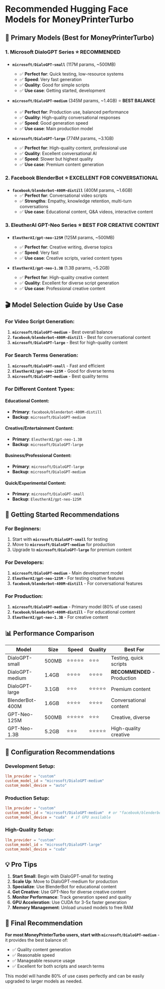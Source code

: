 # Recommended Hugging Face Models for MoneyPrinterTurbo

## 🎯 **Primary Models (Best for MoneyPrinterTurbo)**

### 1. **Microsoft DialoGPT Series** ⭐ **RECOMMENDED**
- **`microsoft/DialoGPT-small`** (117M params, ~500MB)
  - ✅ **Perfect for**: Quick testing, low-resource systems
  - ✅ **Speed**: Very fast generation
  - ✅ **Quality**: Good for simple scripts
  - ✅ **Use case**: Getting started, development

- **`microsoft/DialoGPT-medium`** (345M params, ~1.4GB) ⭐ **BEST BALANCE**
  - ✅ **Perfect for**: Production use, balanced performance
  - ✅ **Quality**: High-quality conversational responses
  - ✅ **Speed**: Good generation speed
  - ✅ **Use case**: Main production model

- **`microsoft/DialoGPT-large`** (774M params, ~3.1GB)
  - ✅ **Perfect for**: High-quality content, professional use
  - ✅ **Quality**: Excellent conversational AI
  - ✅ **Speed**: Slower but highest quality
  - ✅ **Use case**: Premium content generation

### 2. **Facebook BlenderBot** ⭐ **EXCELLENT FOR CONVERSATIONAL**
- **`facebook/blenderbot-400M-distill`** (400M params, ~1.6GB)
  - ✅ **Perfect for**: Conversational video scripts
  - ✅ **Strengths**: Empathy, knowledge retention, multi-turn conversations
  - ✅ **Use case**: Educational content, Q&A videos, interactive content

### 3. **EleutherAI GPT-Neo Series** ⭐ **BEST FOR CREATIVE CONTENT**
- **`EleutherAI/gpt-neo-125M`** (125M params, ~500MB)
  - ✅ **Perfect for**: Creative writing, diverse topics
  - ✅ **Speed**: Very fast
  - ✅ **Use case**: Creative scripts, varied content types

- **`EleutherAI/gpt-neo-1.3B`** (1.3B params, ~5.2GB)
  - ✅ **Perfect for**: High-quality creative content
  - ✅ **Quality**: Excellent for diverse script generation
  - ✅ **Use case**: Professional creative content

## 🎬 **Model Selection Guide by Use Case**

### **For Video Script Generation:**
1. **`microsoft/DialoGPT-medium`** - Best overall balance
2. **`facebook/blenderbot-400M-distill`** - Best for conversational content
3. **`microsoft/DialoGPT-large`** - Best for high-quality content

### **For Search Terms Generation:**
1. **`microsoft/DialoGPT-small`** - Fast and efficient
2. **`EleutherAI/gpt-neo-125M`** - Good for diverse terms
3. **`microsoft/DialoGPT-medium`** - Best quality terms

### **For Different Content Types:**

#### **Educational Content:**
- **Primary**: `facebook/blenderbot-400M-distill`
- **Backup**: `microsoft/DialoGPT-medium`

#### **Creative/Entertainment Content:**
- **Primary**: `EleutherAI/gpt-neo-1.3B`
- **Backup**: `microsoft/DialoGPT-large`

#### **Business/Professional Content:**
- **Primary**: `microsoft/DialoGPT-large`
- **Backup**: `microsoft/DialoGPT-medium`

#### **Quick/Experimental Content:**
- **Primary**: `microsoft/DialoGPT-small`
- **Backup**: `EleutherAI/gpt-neo-125M`

## 🚀 **Getting Started Recommendations**

### **For Beginners:**
1. Start with **`microsoft/DialoGPT-small`** for testing
2. Move to **`microsoft/DialoGPT-medium`** for production
3. Upgrade to **`microsoft/DialoGPT-large`** for premium content

### **For Developers:**
1. **`microsoft/DialoGPT-medium`** - Main development model
2. **`EleutherAI/gpt-neo-125M`** - For testing creative features
3. **`facebook/blenderbot-400M-distill`** - For conversational features

### **For Production:**
1. **`microsoft/DialoGPT-medium`** - Primary model (80% of use cases)
2. **`facebook/blenderbot-400M-distill`** - For educational content
3. **`EleutherAI/gpt-neo-1.3B`** - For creative content

## 📊 **Performance Comparison**

| Model | Size | Speed | Quality | Best For |
|-------|------|-------|---------|----------|
| DialoGPT-small | 500MB | ⭐⭐⭐⭐⭐ | ⭐⭐⭐ | Testing, quick scripts |
| DialoGPT-medium | 1.4GB | ⭐⭐⭐⭐ | ⭐⭐⭐⭐ | **RECOMMENDED** - Production |
| DialoGPT-large | 3.1GB | ⭐⭐⭐ | ⭐⭐⭐⭐⭐ | Premium content |
| BlenderBot-400M | 1.6GB | ⭐⭐⭐⭐ | ⭐⭐⭐⭐ | Conversational content |
| GPT-Neo-125M | 500MB | ⭐⭐⭐⭐⭐ | ⭐⭐⭐ | Creative, diverse |
| GPT-Neo-1.3B | 5.2GB | ⭐⭐⭐ | ⭐⭐⭐⭐⭐ | High-quality creative |

## 🔧 **Configuration Recommendations**

### **Development Setup:**
```toml
llm_provider = "custom"
custom_model_id = "microsoft/DialoGPT-medium"
custom_model_device = "auto"
```

### **Production Setup:**
```toml
llm_provider = "custom"
custom_model_id = "microsoft/DialoGPT-medium"  # or "facebook/blenderbot-400M-distill"
custom_model_device = "cuda"  # if GPU available
```

### **High-Quality Setup:**
```toml
llm_provider = "custom"
custom_model_id = "microsoft/DialoGPT-large"
custom_model_device = "cuda"
```

## 💡 **Pro Tips**

1. **Start Small**: Begin with DialoGPT-small for testing
2. **Scale Up**: Move to DialoGPT-medium for production
3. **Specialize**: Use BlenderBot for educational content
4. **Get Creative**: Use GPT-Neo for diverse creative content
5. **Monitor Performance**: Track generation speed and quality
6. **GPU Acceleration**: Use CUDA for 3-5x faster generation
7. **Memory Management**: Unload unused models to free RAM

## 🎯 **Final Recommendation**

**For most MoneyPrinterTurbo users, start with `microsoft/DialoGPT-medium`** - it provides the best balance of:
- ✅ Quality content generation
- ✅ Reasonable speed
- ✅ Manageable resource usage
- ✅ Excellent for both scripts and search terms

This model will handle 80% of use cases perfectly and can be easily upgraded to larger models as needed.
